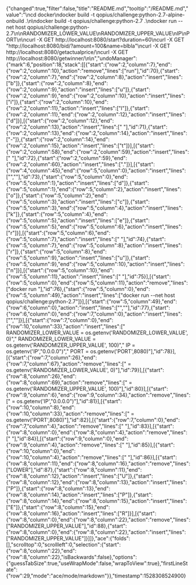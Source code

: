 {"changed":true,"filter":false,"title":"README.md","tooltip":"/README.md","value":"\ncd docker\ndocker build -t qopius/challenge:python-2.7-alpine-onbuild .\n\ndocker build -t qopius/challenge:python-2.7 .\ndocker run --net host qopius/challenge:python-2.7\n\nRANDOMIZER_LOWER_VALUE\nRANDOMIZER_UPPER_VALUE\nIP\nPORT\n\ncurl -X GET http://localhost:8080/start?duration=60\ncurl -X GET \"http://localhost:8080/bid/<id>?amount=100&name=blbla\"\ncurl -X GET http://localhost:8080/getactualprice/<id>\ncurl -X GET http://localhost:8080/getwinner/<id>\n\n","undoManager":{"mark":6,"position":18,"stack":[[{"start":{"row":2,"column":7},"end":{"row":2,"column":10},"action":"remove","lines":["run"],"id":70},{"start":{"row":2,"column":7},"end":{"row":2,"column":8},"action":"insert","lines":["b"]},{"start":{"row":2,"column":8},"end":{"row":2,"column":9},"action":"insert","lines":["u"]},{"start":{"row":2,"column":9},"end":{"row":2,"column":10},"action":"insert","lines":["i"]},{"start":{"row":2,"column":10},"end":{"row":2,"column":11},"action":"insert","lines":["l"]},{"start":{"row":2,"column":11},"end":{"row":2,"column":12},"action":"insert","lines":["d"]}],[{"start":{"row":2,"column":12},"end":{"row":2,"column":13},"action":"insert","lines":[" "],"id":71},{"start":{"row":2,"column":13},"end":{"row":2,"column":14},"action":"insert","lines":["-"]},{"start":{"row":2,"column":14},"end":{"row":2,"column":15},"action":"insert","lines":["t"]}],[{"start":{"row":2,"column":58},"end":{"row":2,"column":59},"action":"insert","lines":[" "],"id":72},{"start":{"row":2,"column":59},"end":{"row":2,"column":60},"action":"insert","lines":["."]}],[{"start":{"row":4,"column":45},"end":{"row":5,"column":0},"action":"insert","lines":["",""],"id":73},{"start":{"row":5,"column":0},"end":{"row":5,"column":1},"action":"insert","lines":["d"]},{"start":{"row":5,"column":1},"end":{"row":5,"column":2},"action":"insert","lines":["o"]},{"start":{"row":5,"column":2},"end":{"row":5,"column":3},"action":"insert","lines":["c"]},{"start":{"row":5,"column":3},"end":{"row":5,"column":4},"action":"insert","lines":["k"]},{"start":{"row":5,"column":4},"end":{"row":5,"column":5},"action":"insert","lines":["e"]},{"start":{"row":5,"column":5},"end":{"row":5,"column":6},"action":"insert","lines":["r"]}],[{"start":{"row":5,"column":6},"end":{"row":5,"column":7},"action":"insert","lines":[" "],"id":74},{"start":{"row":5,"column":7},"end":{"row":5,"column":8},"action":"insert","lines":["r"]},{"start":{"row":5,"column":8},"end":{"row":5,"column":9},"action":"insert","lines":["u"]},{"start":{"row":5,"column":9},"end":{"row":5,"column":10},"action":"insert","lines":["n"]}],[{"start":{"row":5,"column":10},"end":{"row":5,"column":11},"action":"insert","lines":[" "],"id":75}],[{"start":{"row":5,"column":0},"end":{"row":5,"column":11},"action":"remove","lines":["docker run "],"id":76},{"start":{"row":5,"column":0},"end":{"row":5,"column":49},"action":"insert","lines":["docker run --net host qopius/challenge:python-2.7"]}],[{"start":{"row":5,"column":49},"end":{"row":6,"column":0},"action":"insert","lines":["",""],"id":77},{"start":{"row":6,"column":0},"end":{"row":7,"column":0},"action":"insert","lines":["",""]}],[{"start":{"row":7,"column":0},"end":{"row":10,"column":33},"action":"insert","lines":["    RANDOMIZER_LOWER_VALUE = os.getenv('RANDOMIZER_LOWER_VALUE', 0)","    RANDOMIZER_LOWER_VALUE = os.getenv('RANDOMIZER_UPPER_VALUE', 100)","    IP = os.getenv('IP',\"0.0.0.0\")","    PORT = os.getenv('PORT',8080)"],"id":78}],[{"start":{"row":7,"column":26},"end":{"row":7,"column":67},"action":"remove","lines":[" = os.getenv('RANDOMIZER_LOWER_VALUE', 0)"],"id":79}],[{"start":{"row":8,"column":26},"end":{"row":8,"column":69},"action":"remove","lines":[" = os.getenv('RANDOMIZER_UPPER_VALUE', 100)"],"id":80}],[{"start":{"row":9,"column":6},"end":{"row":9,"column":34},"action":"remove","lines":[" = os.getenv('IP',\"0.0.0.0\")"],"id":81}],[{"start":{"row":10,"column":8},"end":{"row":10,"column":33},"action":"remove","lines":[" = os.getenv('PORT',8080)"],"id":82}],[{"start":{"row":7,"column":0},"end":{"row":7,"column":4},"action":"remove","lines":["    "],"id":83}],[{"start":{"row":8,"column":0},"end":{"row":8,"column":4},"action":"remove","lines":["    "],"id":84}],[{"start":{"row":9,"column":0},"end":{"row":9,"column":4},"action":"remove","lines":["    "],"id":85}],[{"start":{"row":10,"column":0},"end":{"row":10,"column":4},"action":"remove","lines":["    "],"id":86}],[{"start":{"row":8,"column":11},"end":{"row":8,"column":16},"action":"remove","lines":["LOWER"],"id":87},{"start":{"row":8,"column":11},"end":{"row":8,"column":12},"action":"insert","lines":["U"]},{"start":{"row":8,"column":12},"end":{"row":8,"column":13},"action":"insert","lines":["P"]},{"start":{"row":8,"column":13},"end":{"row":8,"column":14},"action":"insert","lines":["P"]},{"start":{"row":8,"column":14},"end":{"row":8,"column":15},"action":"insert","lines":["E"]},{"start":{"row":8,"column":15},"end":{"row":8,"column":16},"action":"insert","lines":["R"]}],[{"start":{"row":8,"column":0},"end":{"row":8,"column":22},"action":"remove","lines":["RANDOMIZER_UPPER_VALUE"],"id":88},{"start":{"row":8,"column":0},"end":{"row":8,"column":22},"action":"insert","lines":["RANDOMIZER_UPPER_VALUE"]}]]},"ace":{"folds":[],"scrolltop":0,"scrollleft":0,"selection":{"start":{"row":8,"column":22},"end":{"row":8,"column":22},"isBackwards":false},"options":{"guessTabSize":true,"useWrapMode":false,"wrapToView":true},"firstLineState":{"row":29,"mode":"ace/mode/markdown"}},"timestamp":1528308524900}
